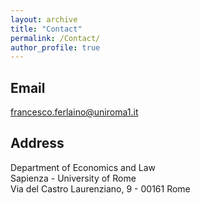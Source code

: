 ```yaml
---
layout: archive
title: "Contact"
permalink: /Contact/
author_profile: true
---
```


## Email 

[francesco.ferlaino@uniroma1.it](mailto:francesco.ferlaino@uniroma1.it)

## Address  

Department of Economics and Law     
Sapienza - University of Rome    
Via del Castro Laurenziano, 9 - 00161 Rome  

